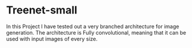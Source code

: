 # Treenet-small
In this Project I have tested out a very branched architecture for image generation. The architecture is Fully convolutional, meaning that it can be used with input images of every size.
